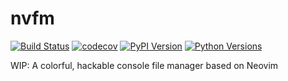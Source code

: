 # nvfm

[![Build Status](https://travis-ci.org/numirias/nvfm.svg?branch=master)](https://travis-ci.org/numirias/nvfm)
[![codecov](https://codecov.io/gh/numirias/nvfm/branch/master/graph/badge.svg)](https://codecov.io/gh/numirias/nvfm)
[![PyPI Version](https://img.shields.io/pypi/v/nvfm.svg)](https://pypi.python.org/pypi/nvfm)
[![Python Versions](https://img.shields.io/pypi/pyversions/nvfm.svg)](https://pypi.python.org/pypi/nvfm)

WIP: A colorful, hackable console file manager based on Neovim

